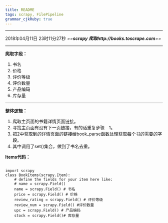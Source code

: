 ```yaml
---
title: README
tags: scrapy, FilePipeline
grammar_cjkRuby: true
---
```



----------
2018年04月11日 23时11分27秒
*==**scrapy 爬取http://books.toscrape.com**==*


----------


**爬取字段：**

 1. 书名
 2. 价格
 3. 评价等级
 4. 评价数量
 5. 产品编码
 6. 库存量


----------


**整体逻辑：**

 1. 爬取主页面的书籍详情页面链接。
 2. 寻找主页面有没有下一页链接，有的话重复步骤　1。
 3. 把2中获取到的详情页面的链接给book_parse函数处理获取每个书的需要的字段。
 4. 其中调用了set()集合，做到了书名去重。


**Items代码：**
``` stylus

import scrapy
class BookItems(scrapy.Item):
    # define the fields for your item here like:
    # name = scrapy.Field()
    name = scrapy.Field() # 书名
    price = scrapy.Field() # 价格
    review_rating = scrapy.Field() # 评价等级
    review_num = scrapy.Field() #评价数量
    upc = scrapy.Field() # 产品编码
    stock = scrapy.Field()# 库存量

```
